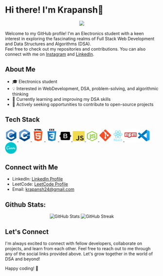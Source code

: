# Hi there! I'm Krapansh👋

<p align="center">
<img src="https://user-images.githubusercontent.com/76674591/193411913-1e70d4db-3298-45cd-b21b-4cd357f78287.gif"/>
</p>

Welcome to my GitHub profile! I'm an Electronics student with a keen interest in exploring the fascinating realms of Full Stack Web Development and Data Structures and Algorithms (DSA).
<br>
Feel free to check out my repositories and contributions. You can also connect with me on [Instagram](https://www.instagram.com/_rogerkrips24/) and [LinkedIn](https://www.linkedin.com/in/krapanshshrivastava/).

## About Me

- 🎓 Electronics student
- 💡 Interested in WebDevelopment, DSA, problem-solving, and algorithmic thinking
- 🌱 Currently learning and improving my DSA skills
- 🚀 Actively seeking opportunities to contribute to open-source projects

## Tech Stack

<p align="left"> 

  <a href="https://www.cprogramming.com/" target="_blank" rel="noreferrer"> 
    <img src="https://raw.githubusercontent.com/devicons/devicon/master/icons/c/c-original.svg" alt="c" width="40" height="40"/>
  </a>
  <a href="https://www.w3schools.com/cpp/" target="_blank" rel="noreferrer">
    <img src="https://raw.githubusercontent.com/devicons/devicon/master/icons/cplusplus/cplusplus-original.svg" alt="cplusplus" width="40" height="40"/> 
  </a>
  </a> <a href="https://www.w3.org/html/" target="_blank" rel="noreferrer">
    <img src="https://raw.githubusercontent.com/devicons/devicon/master/icons/html5/html5-original-wordmark.svg" alt="html5" width="41" height="41"/>
  </a> 
  <a href="https://www.w3schools.com/css/" target="_blank" rel="noreferrer">
    <img src="https://raw.githubusercontent.com/devicons/devicon/master/icons/css3/css3-original-wordmark.svg" alt="css3" width="41" height="41"/>
  </a> 
  <a href="https://getbootstrap.com/" target="_blank" rel="noreferrer">
    <img src="https://github.com/devicons/devicon/blob/master/icons/bootstrap/bootstrap-plain.svg" alt="bootstrap" width="40" height="35"/>
  </a> 
   <a href="https://getbootstrap.com/" target="_blank" rel="noreferrer">
    <img src="https://raw.githubusercontent.com/devicons/devicon/1119b9f84c0290e0f0b38982099a2bd027a48bf1/icons/javascript/javascript-original.svg" alt="bootstrap" width="40" height="34"/>
  </a> 
  <a href="https://getbootstrap.com/" target="_blank" rel="noreferrer">
    <img src="https://raw.githubusercontent.com/devicons/devicon/1119b9f84c0290e0f0b38982099a2bd027a48bf1/icons/nodejs/nodejs-original.svg" alt="bootstrap" width="40" height="34"/>
  </a> 
    <img src="https://raw.githubusercontent.com/devicons/devicon/1119b9f84c0290e0f0b38982099a2bd027a48bf1/icons/git/git-original.svg" alt="Git" width="39" height="39">
   <a href="https://getbootstrap.com/" target="_blank" rel="noreferrer">
    <img src="https://raw.githubusercontent.com/devicons/devicon/1119b9f84c0290e0f0b38982099a2bd027a48bf1/icons/react/react-original-wordmark.svg" alt="bootstrap" width="36" height="36"/>
  </a> 
    <img src="https://raw.githubusercontent.com/devicons/devicon/1119b9f84c0290e0f0b38982099a2bd027a48bf1/icons/npm/npm-original-wordmark.svg" alt="npm" width="41" height="41">
    <img src="https://raw.githubusercontent.com/devicons/devicon/1119b9f84c0290e0f0b38982099a2bd027a48bf1/icons/vscode/vscode-original.svg" alt="VSCode" width="38" height="38">
    <img src="https://raw.githubusercontent.com/devicons/devicon/1119b9f84c0290e0f0b38982099a2bd027a48bf1/icons/canva/canva-original.svg" alt="Canva" width="38" height="38">



  
  
</p>


## Connect with Me

- LinkedIn: [LinkedIn Profile](https://www.linkedin.com/in/your-profile](https://www.linkedin.com/in/krapanshshrivastava/))
- LeetCode: [LeetCode Profile](https://leetcode.com/krapansh24/)
- Email: krapansh24@gmail.com

## Github Stats:


<p align="center">
  <img src="https://github-readme-stats.vercel.app/api?username=Krips24&show_icons=true&theme=radical" width="49%" alt="GitHub Stats">
  <img src="https://github-readme-streak-stats.herokuapp.com/?user=Krips24&theme=radical" width="49%" alt="GitHub Streak">
</p>

## Let's Connect

I'm always excited to connect with fellow developers, collaborate on projects, and learn from each other. Feel free to reach out to me through any of the social links provided above. Let's grow together in the world of DSA and beyond!

Happy coding! 🚀
